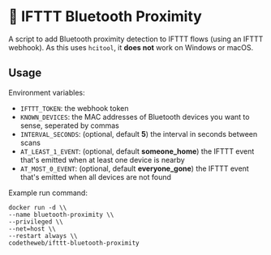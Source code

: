 # 📶 IFTTT Bluetooth Proximity

A script to add Bluetooth proximity detection to IFTTT flows (using an IFTTT webhook). As this uses `hcitool`, it **does not** work on Windows or macOS.

## Usage

Environment variables:

- `IFTTT_TOKEN`: the webhook token
- `KNOWN_DEVICES`: the MAC addresses of Bluetooth devices you want to sense, seperated by commas
- `INTERVAL_SECONDS`: (optional, default **5**) the interval in seconds between scans
- `AT_LEAST_1_EVENT`: (optional, default **someone_home**) the IFTTT event that's emitted when at least one device is nearby
- `AT_MOST_0_EVENT`: (optional, default **everyone_gone**) the IFTTT event that's emitted when all devices are not found

Example run command:

```shell
docker run -d \\
--name bluetooth-proximity \\
--privileged \\
--net=host \\
--restart always \\
codetheweb/ifttt-bluetooth-proximity
```